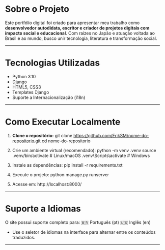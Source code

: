 

# Sobre o Projeto

Este portfólio digital foi criado para apresentar meu trabalho como **desenvolvedor autodidata, escritor e criador de projetos digitais com impacto social e educacional**. Com raízes no Japão e atuação voltada ao Brasil e ao mundo, busco unir tecnologia, literatura e transformação social.

---

# Tecnologias Utilizadas

- Python 3.10
- Django
- HTML5, CSS3
- Templates Django
- Suporte a Internacionalização (i18n)

---

# Como Executar Localmente

1. **Clone o repositório:**
    git clone https://github.com/ErikSM/nome-do-repositorio.git
    cd nome-do-repositorio


2. Crie um ambiente virtual (recomendado):
    python -m venv .venv
    source .venv/bin/activate   # Linux/macOS
    .venv\Scripts\activate      # Windows


3. Instale as dependências:
    pip install -r requirements.txt


4. Execute o projeto:
    python manage.py runserver

5. Acesse em: http://localhost:8000/

---


# Suporte a Idiomas
O site possui suporte completo para:
      🇧🇷 Português (pt)
      🇺🇸 Inglês (en)
  * Use o seletor de idiomas na interface para alternar entre os conteúdos traduzidos.

---


